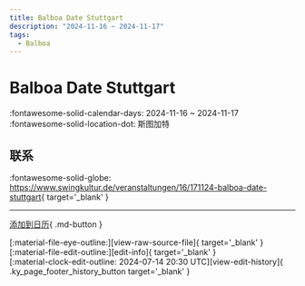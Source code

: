 ```yaml
---
title: Balboa Date Stuttgart
description: "2024-11-16 ~ 2024-11-17"
tags:
  - Balboa
---
```


# Balboa Date Stuttgart 

:fontawesome-solid-calendar-days: 2024-11-16 ~ 2024-11-17  
:fontawesome-solid-location-dot: 斯图加特  

## 联系

:fontawesome-solid-globe: <https://www.swingkultur.de/veranstaltungen/16/171124-balboa-date-stuttgart>{ target='_blank' }  

---

[添加到日历](https://swing.news/ics/zh-Hans/2024/de/balboa-date-stuttgart-2024.ics){ .md-button }

<div class="ky_page_footer" markdown>
<div class="ky_page_footer_trailing" markdown="span">
[:material-file-eye-outline:][view-raw-source-file]{ target='_blank' }
[:material-file-edit-outline:][edit-info]{ target='_blank' }
</div>
<div class="ky_page_footer_leading" markdown="span">
[:material-clock-edit-outline: 2024-07-14 20:30 UTC][view-edit-history]{ .ky_page_footer_history_button target='_blank' }
</div>
</div>

[view-raw-source-file]: https://github.com/swingdance/events/blob/main/2024/de/balboa-date-stuttgart-2024.json "查看原始源文件"
[edit-info]: https://github.com/swingdance/events/issues/new?assignees=&labels=update+event&projects=&template=03-update_entity.yml&title=%5B2024%2Fde%5D%20Balboa%20Date%20Stuttgart&region=de&year=2024&id=balboa-date-stuttgart-2024&name=Balboa%20Date%20Stuttgart&org_id= "编辑信息"

[view-edit-history]: https://github.com/swingdance/events/commits/main/2024/de/balboa-date-stuttgart-2024.json "查看编辑历史"

